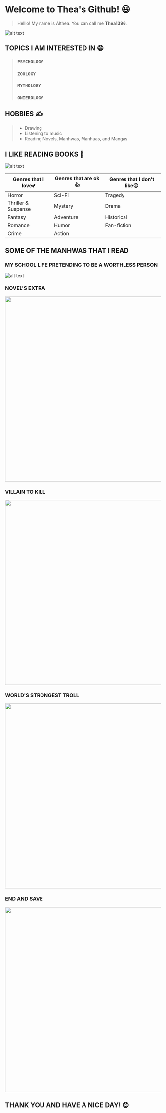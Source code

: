 
# **Welcome to Thea's Github!** 😃

> Helllo! My name is Althea. You can call me **Thea1396**.

![alt text](https://i.pinimg.com/originals/d0/ab/36/d0ab36f3a94c1a2abe632f3477b99db6.gif)

## TOPICS I AM INTERESTED IN 😄
>### `PSYCHOLOGY`
>### `ZOOLOGY` 
>### `MYTHOLOGY`
>### `ONIEROLOGY`

## HOBBIES ✍
> - Drawing 
> - Listening to music
> - Reading Novels, Manhwas, Manhuas, and Mangas

## I LIKE READING BOOKS 📖

![alt text](https://storage.googleapis.com/ltkcms.appspot.com/fs/yd/images/cover/book-genres.base?v=1591896477)

| Genres that I love💕 | Genres that are ok 👍 | Genres that I don't like😒 |
|-----------------|--------|----------------------------|
| Horror | Sci-Fi | Tragedy |
| Thriller & Suspense |Mystery| Drama |
| Fantasy | Adventure | Historical |
| Romance | Humor | Fan-fiction |
| Crime | Action | 

## SOME OF THE MANHWAS THAT I READ
### MY SCHOOL LIFE PRETENDING TO BE A WORTHLESS PERSON

![alt text](https://www.hulamanga.com/wp-content/uploads/2022/10/my-school-life-pretending-to-be-a-worthless-person.jpg)

### NOVEL'S EXTRA

<img src="https://tse4.mm.bing.net/th?id=OIP.9oXngeBVDyM1HQLfgpETdwAAAA&pid=Api&P=0" width="600">

### VILLAIN TO KILL

<img src="https://www.wasabith.com/wp-content/uploads/2021/02/Villain-to-Kill.jpg" width="600">

### WORLD'S STRONGEST TROLL

<img src="https://i0.wp.com/skoiiz-manga.com/wp-content/uploads/2022/11/Worlds-Strongest-TrollWorlds-Strongest-Troll.webp" width="600">

### END AND SAVE

<img src="https://manhwa18.cc/manga/end-and-save-578.jpg" width="600">

## THANK YOU AND HAVE A NICE DAY! 😊
